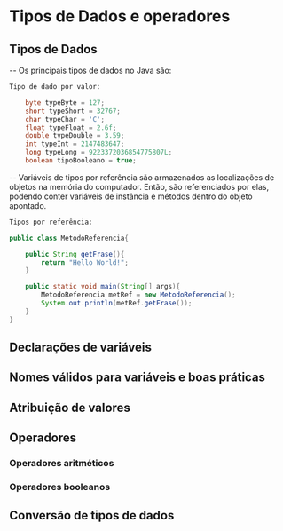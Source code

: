 # Tipos de Dados e operadores

## Tipos de Dados
-- Os principais tipos de dados no Java são:
```java
Tipo de dado por valor:

	byte typeByte = 127;
	short typeShort = 32767;
	char typeChar = 'C';
	float typeFloat = 2.6f;
	double typeDouble = 3.59;
	int typeInt = 2147483647;
	long typeLong = 9223372036854775807L;
	boolean tipoBooleano = true;
```
-- Variáveis de tipos por referência são armazenados as localizações de objetos na memória do computador. Então, são referenciados por elas, podendo conter variáveis de instância e métodos dentro do objeto apontado.

```java
Tipos por referência:

public class MetodoReferencia{

	public String getFrase(){
		return "Hello World!";
	}

	public static void main(String[] args){
		MetodoReferencia metRef = new MetodoReferencia();
		System.out.println(metRef.getFrase());
	}
}
```
## Declarações de variáveis
##  Nomes válidos para variáveis e boas práticas 
## Atribuição de valores
## Operadores
### Operadores aritméticos
### Operadores booleanos
## Conversão de tipos de dados
